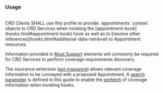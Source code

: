 <!--- Text entered into this file will appear at the top of the profiles page before the Formal Views of the profile content. -->

### Usage
<br/>
CRD Clients SHALL use this profile to provide `appointments` context objects to CRD Services when invoking the [appointment-book](hooks.html#appointment-book) hook as well as to [resolve other references](hooks.html#additional-data-retrieval) to Appointment resources.

Information provided in [Must Support]({{site.data.fhir.path}}profiling.html#mustsupport) elements will commonly be required for CRD Services to perform coverage requirements discovery.

The insurance extension ([ext-insurance](StructureDefinition-ext-insurance.html)) allows relevant coverage information to be conveyed with a proposed Appointment.  A [search parameter](SearchParameter-appointment-insurance.html) is defined in this guide to enable the [prefetch](hooks.html#prefetch) of coverage information when invoking hooks.
<br/>

